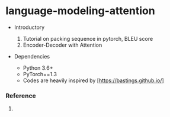 # language-modeling-attention

- Introductory   
  1. Tutorial on packing sequence in pytorch, BLEU score
  2. Encoder-Decoder with Attention 
  
- Dependencies
  - Python 3.6+
  - PyTorch==1.3
  - Codes are heavily inspired by [https://bastings.github.io/]

### Reference
1. [https://bastings.github.io/]: https://bastings.github.io/annotated_encoder_decoder/
